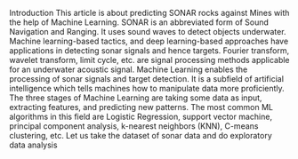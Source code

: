 Introduction
This article is about predicting SONAR rocks against Mines with the help of Machine Learning. SONAR is an abbreviated form of Sound Navigation and Ranging. 
It uses sound waves to detect objects underwater. Machine learning-based tactics, and deep learning-based approaches have applications in detecting sonar signals and hence targets.
Fourier transform, wavelet transform, limit cycle, etc. are signal processing methods applicable for an underwater acoustic signal. 
Machine Learning enables the processing of sonar signals and target detection. It is a subfield of artificial intelligence which tells machines how to manipulate data more proficiently. 
The three stages of Machine Learning are taking some data as input, extracting features, and predicting new patterns. 
The most common ML algorithms in this field are Logistic Regression, support vector machine, principal component analysis, k-nearest neighbors (KNN), C-means clustering, etc.
Let us take the dataset of sonar data and do exploratory data analysis
